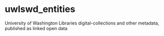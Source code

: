 # uwlswd_entities
University of Washington Libraries digital-collections and other metadata, published as linked open data
